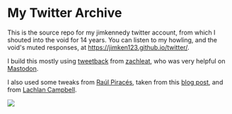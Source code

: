 # My Twitter Archive

This is the source repo for my jimkennedy twitter account, from which I shouted into the void for 14 years. You can listen to my howling, and the void's muted responses, at https://jimken123.github.io/twitter/.

I build this mostly using [tweetback](https://github.com/tweetback/tweetback) from [zachleat](https://github.com/zachleat), who was very helpful on [Mastodon](@zachleat@zachleat.com).

I also used some tweaks from [Raúl Piracés](https://github.com/piraces), taken from this [blog post](https://piraces.dev/posts/twitter-own-archive-updated/), and from [Lachlan Campbell](https://github.com/lachlanjc).

![]([image.png](https://mananamanana.com/avatar.png)https://mananamanana.com/avatar.png)

